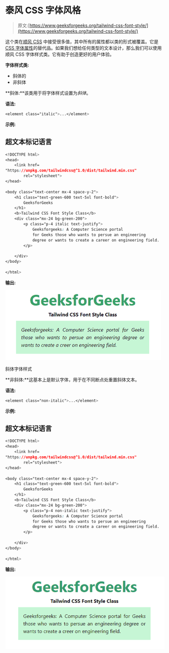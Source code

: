 # 泰风 CSS 字体风格

> 原文:[https://www.geeksforgeeks.org/tailwind-css-font-style/](https://www.geeksforgeeks.org/tailwind-css-font-style/)

这个类在[顺风 CSS](https://www.geeksforgeeks.org/css-tailwind-introduction/) 中接受很多值，其中所有的属性都以类的形式被覆盖。它是 [CSS 字体属性](https://www.geeksforgeeks.org/css-font-style-property/)的替代品。如果我们想给任何类型的文本设计，那么我们可以使用顺风 CSS 字体样式类。它有助于创造更好的用户体验。

**字体样式类:**

*   斜体的
*   非斜体

**斜体:**该类用于将字体样式设置为*斜体*。

**语法:**

```css
<element class="italic">...</element>
```

**示例:**

## 超文本标记语言

```css
<!DOCTYPE html>
<head>
    <link href=
"https://unpkg.com/tailwindcss@^1.0/dist/tailwind.min.css"
        rel="stylesheet">
</head>

<body class="text-center mx-4 space-y-2">
    <h1 class="text-green-600 text-5xl font-bold">
        GeeksforGeeks
    </h1>
    <b>Tailwind CSS Font Style Class</b>
    <div class="mx-24 bg-green-200">
        <p class="p-4 italic text-justify">
            Geeksforgeeks: A Computer Science portal
            for Geeks those who wants to persue an engineering
            degree or wants to create a career on engineering field.
        </p>

    </div>
</body>

</html>                   
```

**输出:**

![](img/94343feb5e13bd44b0fe2e684ec25973.png)

斜体字体样式

**非斜体:**这基本上是默认字体，用于在不同断点处重置斜体文本。

**语法:**

```css
<element class="non-italic">...</element>
```

**示例:**

## 超文本标记语言

```css
<!DOCTYPE html>
<head>
    <link href=
"https://unpkg.com/tailwindcss@^1.0/dist/tailwind.min.css"
        rel="stylesheet">
</head>

<body class="text-center mx-4 space-y-2">
    <h1 class="text-green-600 text-5xl font-bold">
        GeeksforGeeks
    </h1>
    <b>Tailwind CSS Font Style Class</b>
    <div class="mx-24 bg-green-200">
        <p class="p-4 non-italic text-justify">
            Geeksforgeeks: A Computer Science portal
            for Geeks those who wants to persue an engineering
            degree or wants to create a career on engineering field.
        </p>

    </div>
</body>

</html>                   
```

**输出:**

![](img/f137d3f5e4b3bf691bd8dab0eb84da5a.png)